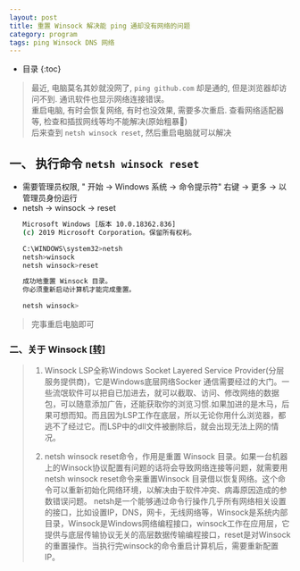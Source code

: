 ```yaml
---
layout: post
title: 重置 Winsock 解决能 ping 通却没有网络的问题
category: program
tags: ping Winsock DNS 网络
---
```

* 目录
{:toc}

> 最近, 电脑莫名其妙就没网了, `ping github.com` 却是通的, 但是浏览器却访问不到. 通讯软件也显示网络连接错误。  
> 重启电脑, 有时会恢复网络, 有时也没效果, 需要多次重启. 查看网络适配器等, 检查和插拔网线等均不能解决(原始粗暴🤦‍)  
> 后来查到 `netsh winsock reset`, 然后重启电脑就可以解决

## 一、 执行命令 `netsh winsock reset`  
- 需要管理员权限, " 开始 -> Windows 系统 -> 命令提示符" 右键 -> 更多 -> 以管理员身份运行
- netsh -> winsock -> reset
    ```bash
    Microsoft Windows [版本 10.0.18362.836]
    (c) 2019 Microsoft Corporation。保留所有权利。
    
    C:\WINDOWS\system32>netsh
    netsh>winsock
    netsh winsock>reset
    
    成功地重置 Winsock 目录。
    你必须重新启动计算机才能完成重置。
    
    netsh winsock>
    ```
> 完事重启电脑即可

### 二、关于 Winsock [[转](https://blog.csdn.net/pyufftj/article/details/51228729)]
>1. Winsock LSP全称Windows Socket Layered Service Provider(分层服务提供商)，它是Windows底层网络Socker
>通信需要经过的大门。一些流氓软件可以把自已加进去，就可以截取、访问、修改网络的数据包，可以随意添加广告，还能获取你的浏览习惯.如果加进的是木马，后果可想而知。而且因为LSP工作在底层，所以无论你用什么浏览器，都逃不了经过它。而LSP中的dll文件被删除后，就会出现无法上网的情况。
>
>2. netsh winsock reset命令，作用是重置 Winsock 目录。如果一台机器上的Winsock协议配置有问题的话将会导致网络连接等问题，就需要用netsh winsock reset命令来重置Winsock
目录借以恢复网络。这个命令可以重新初始化网络环境，以解决由于软件冲突、病毒原因造成的参数错误问题。 netsh是一个能够通过命令行操作几乎所有网络相关设置的接口，比如设置IP，DNS，网卡，无线网络等，Winsock是系统内部目录，Winsock是Windows网络编程接口，winsock工作在应用层，它提供与底层传输协议无关的高层数据传输编程接口，reset是对Winsock的重置操作。当执行完winsock的命令重启计算机后，需要重新配置IP。

